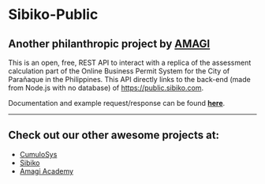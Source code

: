 # Sibiko-Public

## Another philanthropic project by [AMAGI](http://amagi.io)

This is an open, free, REST API to interact with a replica of the assessment calculation part of the Online Business Permit System for the City of Parañaque in the Philippines. This API directly links to the back-end (made from Node.js with no database) of https://public.sibiko.com.

Documentation and example request/response can be found [**here**](https://docs.google.com/document/d/12MSNob5waLtA6okVrrx-03eaybMnvkJvFXO5JsixXLk/edit?usp=sharing).

---

## Check out our other awesome projects at:
- [CumuloSys](https://www.cumulosys.com)
- [Sibiko](https://pque.sibiko.com)
- [Amagi Academy](http://amagiacademy.com)

